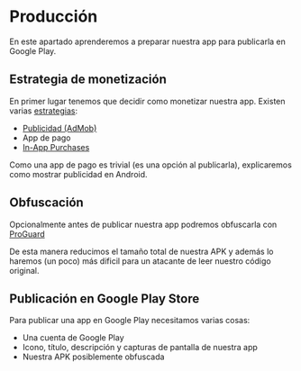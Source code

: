 # Producción

En este apartado aprenderemos a preparar nuestra app para publicarla en Google Play.

## Estrategia de monetización

En primer lugar tenemos que decidir como monetizar nuestra app. Existen varias [estrategias](https://developer.android.com/distribute/best-practices/earn/):
* [Publicidad (AdMob)](https://developers.google.com/admob/android/quick-start)
* App de pago
* [In-App Purchases](https://developer.android.com/google/play/billing/billing_overview)

Como una app de pago es trivial (es una opción al publicarla), explicaremos como mostrar publicidad en Android.

## Obfuscación

Opcionalmente antes de publicar nuestra app podremos obfuscarla con [ProGuard](https://developer.android.com/studio/build/shrink-code)

De esta manera reducimos el tamaño total de nuestra APK y además lo haremos (un poco) más dificil para un atacante de leer nuestro código original.

## Publicación en Google Play Store

Para publicar una app en Google Play necesitamos varias cosas:
- Una cuenta de Google Play
- Icono, título, descripción y capturas de pantalla de nuestra app
- Nuestra APK posiblemente obfuscada
